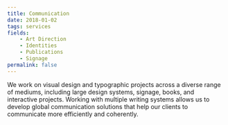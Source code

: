 ```yaml
---
title: Communication
date: 2018-01-02
tags: services
fields:
    - Art Direction
    - Identities
    - Publications
    - Signage
permalink: false
---
```


We work on visual design and typographic projects across a diverse range of mediums, including large design systems, signage, books, and interactive projects. Working with multiple writing systems allows us to develop global communication solutions that help our clients to communicate more efficiently and coherently.
